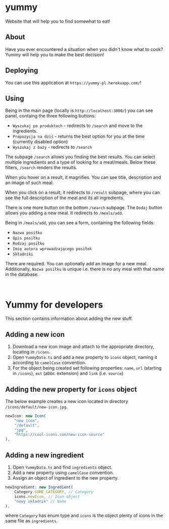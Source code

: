 # yummy

Website that will help you to find somewhat to eat!

## About

Have you ever encountered a situation when you didn't know what to cook?
Yummy will help you to make the best decision!

## Deploying

You can use this application at `https://yummy-pl.herokuapp.com/`!

## Using

Being in the main page (locally is `http://localhost:3000/`) you can see panel, containg the three following buttons:

-   `Wyszukaj po produktach` - redirects to `/search` and move to the ingredients.
-   `Propozycja na dziś` - returns the best option for you at the time (currently disabled option)
-   `Wyszukaj z bazy` - redirects to `/search`

The subpage `/search` allows you finding the best results. You can select multiple ingredients and a type of looking for a meal/meals. Below these filters, `/search` renders the results.

When you hover on a result, it magnifies. You can see title, description and an image of such meal.

When you click on a result, it redirects to `/result` subpage, where you can see the full description of the meal and its all ingredients.

There is one more button on the bottom `/search` subpage. The `Dodaj` button allows you adding a new meal. It redirects to `/meals/add`.

Being in `/meals/add`, you can see a form, containing the following fields:

-   `Nazwa posiłku`
-   `Opis posiłku`
-   `Rodzaj posiłku`
-   `Imię autora wprowadzającego posiłek`
-   `Składniki`

There are required. You can optionally add an image for a new meal.
Additionally, `Nazwa posiłku` is unique i.e. there is no any meal with that name in the database.

<br />

# Yummy for developers

This section contains information about adding the new stuff.

## Adding a new icon

1. Download a new icon image and attach to the appropriate directory, locating in `/icons`.
2. Open `YummyData.ts` and add a new property to `icons` object, naming it according to `camelCase` convention.
3. For the object being created set following properties: `name`, `url` (starting in `/icons`), `ext` (abbr. extension) and `link` (i.e. `source`)

## Adding the new property for `icons` object

The below example creates a new icon located in directory `/icons/default/new-icon.jpg`.
<br />

```javascript
newIcon: new Icon(
    "new icon",
    "/default",
    "jpg",
    "https://cool-icons.com/new-icon-source"
),
```

## Adding a new ingredient

1. Open `YummyData.ts` and find `ingredients` object.
2. Add a new property using `camelCase` convention.
3. Assign an object of ingredient to the new property.

```javascript
newIngredient: new Ingredient(
    Category.SOME_CATEGORY, // Category
    icons.newIcon, // Icon object
    "nowy składnik" // Name
),
```

where `Category` has enum type and `icons` is the object plenty of icons in the same file as `ingredients`.
